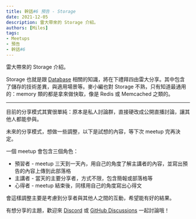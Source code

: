 ```yaml
---
title: 幹話#6 預告 - Storage
date: 2021-12-05
description: 雷大帶來的 Storage 介紹。
authors: [Miles]
tags:
- Meetups
- 預告
- 幹話#6
---
```


雷大帶來的 Storage 介紹。

<!--truncate-->

Storage 也就是跟 [Database](https://github.com/ganhuaking/ganhuaking.github.io/discussions/24) 相關的知識，將在下禮拜四由雷大分享。其中包含了儲存的技術差異，與適用場景等。麥小編也對 Storage 不熟，只有知道最通用的：memory 類的都是拿來做快取，像是 Redis 或 Memcached 之類的。

---

目前的分享模式其實很單純：原本是私人討論群，直接硬改成公開直播討論，讓其他人都能參與。

未來的分享模式，想做一些調整，以下是試想的內容，等下次 meetup 完再決定。

一個 meetup 會包含三個角色：

* 預習者 - meetup 三天到一天內，用自己的角度了解主講者的內容，並寫出預告的內容上傳到此部落格
* 主講者 - 當天的主要分享者，方式不限，包含簡報或部落格等
* 心得者 - meetup 結束後，同樣用自己的角度寫出心得文

會這樣調整主要是考慮到分享者與其他人之間的互動，希望能有好的結果。

有想分享的主題，歡迎來 [Discord](https://discord.io/ganhuaking) 或 [GitHub Discussions](https://github.com/ganhuaking/ganhuaking.github.io/discussions) 一起討論哦！
